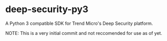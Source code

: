 deep-security-py3
======
A Python 3 compatible SDK for Trend Micro's Deep Security platform.

NOTE: This is a very initial commit and not reccomended for use as of yet.